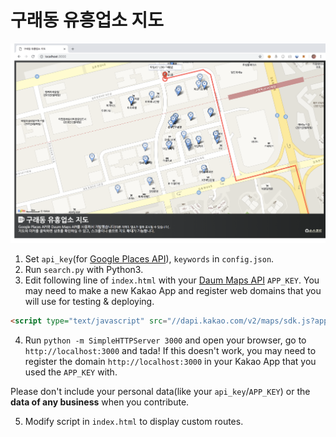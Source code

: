 # 구래동 유흥업소 지도

![](./screenshot.png)

1. Set `api_key`(for [Google Places API](https://developers.google.com/places/web-service/intro)), `keywords` in `config.json`.
2. Run `search.py` with Python3.
3. Edit following line of `index.html` with your [Daum Maps API](http://apis.map.daum.net/web/guide/) `APP_KEY`. You may need to make a new Kakao App and register web domains that you will use for testing & deploying.

```html
<script type="text/javascript" src="//dapi.kakao.com/v2/maps/sdk.js?appkey=APP_KEY&libraries=services"></script>
```

4. Run `python -m SimpleHTTPServer 3000` and open your browser, go to `http://localhost:3000` and tada! If this doesn't work, you may need to register the domain `http://localhost:3000` in your Kakao App that you used the `APP_KEY` with.

Please don't include your personal data(like your `api_key`/`APP_KEY`) or the **data of any business** when you contribute.

5. Modify script in `index.html` to display custom routes.
